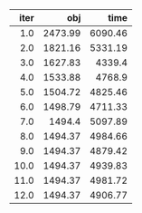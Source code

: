 |   iter |       obj |      time |
| ------:| ---------:| ---------:|
|  $1.0$ | $2473.99$ | $6090.46$ |
|  $2.0$ | $1821.16$ | $5331.19$ |
|  $3.0$ | $1627.83$ |  $4339.4$ |
|  $4.0$ | $1533.88$ |  $4768.9$ |
|  $5.0$ | $1504.72$ | $4825.46$ |
|  $6.0$ | $1498.79$ | $4711.33$ |
|  $7.0$ |  $1494.4$ | $5097.89$ |
|  $8.0$ | $1494.37$ | $4984.66$ |
|  $9.0$ | $1494.37$ | $4879.42$ |
| $10.0$ | $1494.37$ | $4939.83$ |
| $11.0$ | $1494.37$ | $4981.72$ |
| $12.0$ | $1494.37$ | $4906.77$ |

